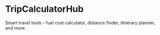 # TripCalculatorHub
Smart travel tools – fuel cost calculator, distance finder, itinerary planner, and more.
